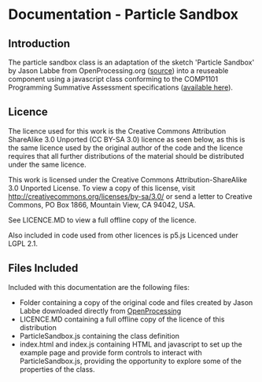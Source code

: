 # Documentation - Particle Sandbox
## Introduction

The particle sandbox class is an adaptation of the sketch 'Particle Sandbox' by Jason Labbe from OpenProcessing.org ([source](https://www.openprocessing.org/sketch/605835)) 
into a reuseable component using a javascript class conforming to the 
COMP1101 Programming Summative Assessment specifications ([available here](https://github.com/stevenaeola/gitpitch/blob/master/prog/assessment_p5/README.md)).

## Licence

The licence used for this work is the Creative Commons Attribution ShareAlike 3.0 Unported (CC BY-SA 3.0) licence as seen below, as this is the
same licence used by the original author of the code and the licence requires that all further distributions of the material should be
distributed under the same licence.

This work is licensed under the Creative Commons Attribution-ShareAlike 3.0 Unported License. To view a copy of this license, visit http://creativecommons.org/licenses/by-sa/3.0/ or send a letter to Creative Commons, PO Box 1866, Mountain View, CA 94042, USA.

See LICENCE.MD to view a full offline copy of the licence.

Also included in code used from other licences is p5.js Licenced under LGPL 2.1.

## Files Included

Included with this documentation are the following files:

- Folder containing a copy of the original code and files created by Jason Labbe downloaded directly from [OpenProcessing](https://www.openprocessing.org/sketch/605835)
- LICENCE.MD containing a full offline copy of the licence of this distribution
- ParticleSandbox.js containing the class definition
- index.html and index.js containing HTML and javascript to set up the example page and provide form controls to interact with ParticleSandbox.js, providing the opportunity to explore some of the properties of the class.
